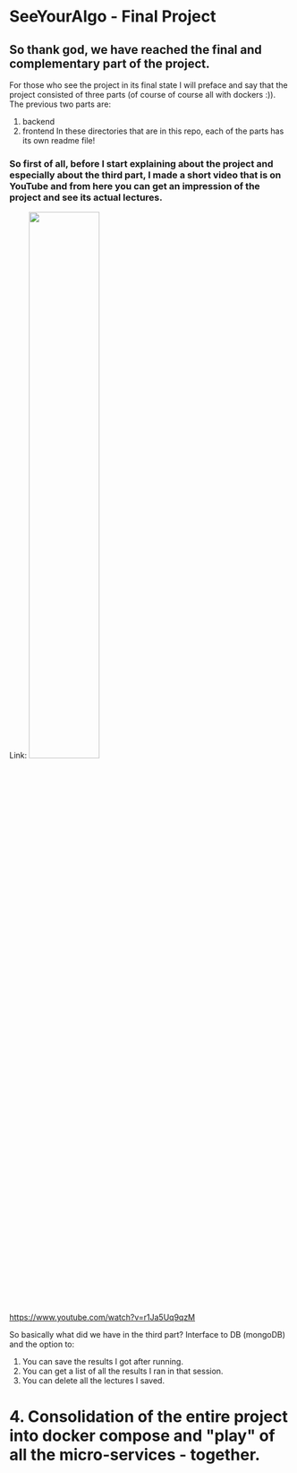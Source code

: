 # SeeYourAlgo - Final Project

## So thank god, we have reached the final and complementary part of the project.

For those who see the project in its final state I will preface and say that the project consisted of three parts (of course of course all with dockers :)).
  The previous two parts are:
1. backend
2. frontend
In these directories that are in this repo, each of the parts has its own readme file!


### So first of all, before I start explaining about the project and especially about the third part, I made a short video that is on YouTube and from here you can get an impression of the project and see its actual lectures.

Link:
[<img src="" width="50%">](https://www.youtube.com/watch?v=r1Ja5Uq9qzM)

https://www.youtube.com/watch?v=r1Ja5Uq9qzM



So basically what did we have in the third part?
  Interface to DB (mongoDB) and the option to:
1. You can save the results I got after running.
2. You can get a list of all the results I ran in that session.
3. You can delete all the lectures I saved.
# 4. Consolidation of the entire project into docker compose and "play" of all the micro-services - together.
